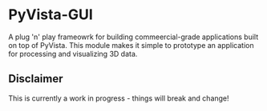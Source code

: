 # PyVista-GUI

A plug 'n' play frameowrk for building commeercial-grade applications built on
top of PyVista. This module makes it simple to prototype an application for
processing and visualizing 3D data.

## Disclaimer

This is currently a work in progress - things will break and change!
